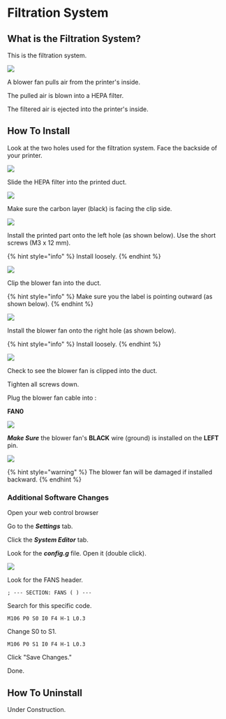 # Filtration System

## What is the Filtration System?

This is the filtration system.

![](../../.gitbook/assets/filtration-system%20%281%29.jpg)

A blower fan pulls air from the printer's inside.

The pulled air is blown into a HEPA filter.

The filtered air is ejected into the printer's inside.

## How To Install

Look at the two holes used for the filtration system. Face the backside of your printer.

![](../../.gitbook/assets/img_1043.JPG)

Slide the HEPA filter into the printed duct.

![](../../.gitbook/assets/img_1244.JPG)

Make sure the carbon layer \(black\) is facing the clip side.

![](../../.gitbook/assets/img_1246.JPG)

Install the printed part onto the left hole \(as shown below\). Use the short screws \(M3 x 12 mm\).

{% hint style="info" %}
Install loosely.
{% endhint %}

![](../../.gitbook/assets/img_1044.JPG)

Clip the blower fan into the duct.

{% hint style="info" %}
Make sure you the label is pointing outward \(as shown below\).
{% endhint %}

![](../../.gitbook/assets/img_1077%20%281%29.JPG)

Install the blower fan onto the right hole \(as shown below\).

{% hint style="info" %}
Install loosely.
{% endhint %}

![](../../.gitbook/assets/img_1045.JPG)

Check to see the blower fan is clipped into the duct.

Tighten all screws down.

Plug the blower fan cable into :

**FAN0**

![](../../.gitbook/assets/duet-maestro-fan0.jpeg)

_**Make Sure**_ the blower fan's **BLACK** wire \(ground\) is installed on the **LEFT** pin.

![](../../.gitbook/assets/img_1242.JPG)

{% hint style="warning" %}
The blower fan will be damaged if installed backward. 
{% endhint %}

### Additional Software Changes

Open your web control browser

Go to the _**Settings**_ tab.

Click the _**System Editor**_ tab.

Look for the _**config.g**_ file. Open it \(double click\).

![](../../.gitbook/assets/web-control.PNG)

Look for the FANS header.

```text
; --- SECTION: FANS ( ) ---
```

Search for this specific code.

```text
M106 P0 S0 I0 F4 H-1 L0.3
```

Change S0 to S1.

```text
M106 P0 S1 I0 F4 H-1 L0.3
```

Click "Save Changes."

Done.

## How To Uninstall

Under Construction.

